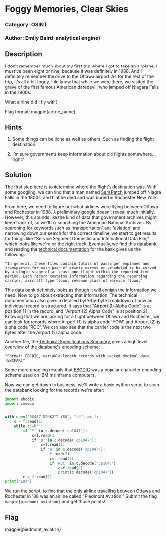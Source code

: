 # Foggy Memories, Clear Skies
### Category: OSINT
### Author: Emily Baird (analytical engine)

## Description
I don’t remember much about my first trip where I got to take an airplane. I must’ve been eight or nine, because it was definitely in 1988. And I definitely remember the drive to the Ottawa airport. As for the rest of the trip, it’s all a bit foggy. I do know that while we were there, we visited the grave of the first famous American daredevil, who jumped off Niagara Falls in the 1800s.

What airline did I fly with?

Flag format: magpie{airline_name}

## Hints
1. Some things can be done as well as others. Such as finding the flight destination.

2. I’m sure governments keep information about old flights somewhere… right?

## Solution
The first step here is to determine where the flight's destination was. With some googling, we can find that a man named [Sam Patch](https://en.wikipedia.org/wiki/Sam_Patch) jumped off Niagra Falls in the 1800s, and that he died and was buried in Rochester New York.

From here, we need to figure out what airlines were flying between Ottawa and Rochester in 1988. A preliminary google doesn't reveal much initially. However, this sounds like the kind of data that government archives might keep track of, so we'll try searching the American National Archives. By searching for keywords such as 'transportation' and 'aviation' and narrowing down our search for the correct timeline, we start to get results for things like "Service Segment Domestic and International Data File," which looks like we're on the right track. Eventually, we find [this](https://catalog.archives.gov/id/20899009) databank, and reading the [technical documentation](https://catalog.archives.gov/OpaAPI/media/20899009/content/electronic-records/rg-467/DB27T/250.1DP.pdf?download=false) for the bank gives us the following:

    "In general, these files contain totals of passenger enplaned and transported for each pair of points served or scheduled to be served by a single stage of at least one flight within the reported time period. Each record contains information regarding the reporting carrier, aircraft type flown, revenue class of service flown."

This data bank definitely looks as though it will contain the information we need. Now to go about extracting that information. The technical documentation also gives a detailed byte-by-byte breakdown of how an individual record is structured. It says that "Airport (1) Alpha Code" is at position 11 in the record, and "Airport (2) Alpha Code" is at position 21. Knowing that we are looking for a flight between Ottawa and Rochester, we can look for records where Airport (1) is alpha code 'YOW' and Airport (2) is alpha code 'ROC'. We can also see that the carrier code is the next two bytes after the Airport (2) alpha code.

Another file, the [Technical Specifications Summary](https://catalog.archives.gov/OpaAPI/media/20899009/content/electronic-records/rg-467/DB27T/DB27T_TSS250.pdf?download=false), gives a high level overview of the databank's encoding scheme:

    "Format: EBCDIC, variable-length records with packed decimal data (EBCPAK)"

Some more googling reveals that [EBCDIC](https://en.wikipedia.org/wiki/EBCDIC) was a popular character encoding scheme used on IBM mainframe computers. 

Now we can get down to business: we'll write a basic python script to scan the databank looking for the records we're after:

```python
import ebcdic
import codecs


with open("RG467.DBNK27T.Y88", "rb") as f:
    c = f.read(1)
    while c!=b'':
        if 'Y' in c.decode('cp1047'):
            c=f.read(1)
            if 'O' in c.decode('cp1047'):
                c=f.read(1)
                if 'W' in c.decode('cp1047'):
                    f.read(7)
                    c=f.read(3)
                    if 'ROC' in c.decode('cp1047'):
                        c=f.read(2)
                        print(c.decode('cp1047'))
        c = f.read(1)     
print('End')
```

We run the script, to find that the only airline travelling between Ottawa and Rochester in '88 was an airline called "Piedmont Aviation." Submit the flag `magpie{piedmont_aviation}` and get those points!

## Flag
magpie{piedmont_aviation}